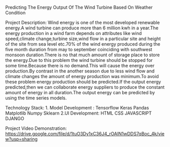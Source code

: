 Predicting The Energy Output Of The Wind Turbine Based On Weather Condition

Project Description:
	Wind energy is one of the most developed renewable energy.A wind turbine can produce more than 6 million kwh in a year.The energy production in a wind farm depends on attributes like wind speed,climate change,turbine size,wind flow in a particular site and height of the site from sea level etc.70% of the wind energy produced during the five month duration from may to september coinciding with southwest monsoon duration.There is no that much amount of storage place to store the energy.Due to this problem the wind turbine should be stopped for some time.Because there is no demand.This will cause the energy over production.By contrast in the another season due to less wind flow and climate changes the amount of energy production was minimum.To avoid these problem energy production should be predicted.If the output energy predicted,then we can collaborate energy suppliers to produce the constant amount of energy in all duration.The output energy can be predicted by using the time series models.

Technology Stack:
	1. Model Development :
		Tensorflow
		Keras
            	Pandas
		Matplotlib
		Numpy
		Sklearn
	2.UI Development:
		HTML
		CSS
		JAVASCRIPT
		DJANGO


Project Video Demonstration:
https://drive.google.com/file/d/1tuO3Dy1xC36J4_rOAIN1wDDS7qBoc_4k/view?usp=sharing
